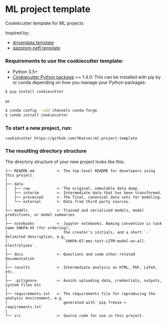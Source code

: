 # ML project template

Cookiecutter template for ML projects

Inspired by:
- [drivendata template](https://github.com/drivendata/cookiecutter-data-science)
- [gazprom-neft template](https://github.com/gazprom-neft/ml_project_template)

### Requirements to use the cookiecutter template:
 - Python 3.5+
 - [Cookiecutter Python package](http://cookiecutter.readthedocs.org/en/latest/installation.html) >= 1.4.0: This can be installed with pip by or conda depending on how you manage your Python packages:

``` bash
$ pip install cookiecutter
```

or

``` bash
$ conda config --add channels conda-forge
$ conda install cookiecutter
```

### To start a new project, run:

`cookiecutter https://github.com/YKatser/ml-project-template`

### The resulting directory structure

The directory structure of your new project looks like this:

```
├── README.md          <- The top-level README for developers using this project.
│
├── data
│   ├── raw            <- The original, immutable data dump.
│   ├── interim        <- Intermediate data that has been transformed.
│   ├── processed      <- The final, canonical data sets for modeling.
│   └── external       <- Data from third party sources.
│
├── models             <- Trained and serialized models, model predictions, or model summaries
│
├── notebooks          <- Jupyter notebooks. Naming convention is task name SHKPA-XX (for ordering),
│                         the creator's initials, and a short `-` delimited description, e.g.
│                         `SHKPA-67-mms-test-LSTM-model-on-all-electrolyses`.
│
├── docs               <- Questions and some other related documentation
│
├── results            <- Intermediate analysis as HTML, PDF, LaTeX, etc.
│
├── .gitignore         <- Avoids uploading data, credentials, outputs, system files etc
│
├── requirements.txt   <- The requirements file for reproducing the analysis environment, e.g.
│                         generated with `pip freeze > requirements.txt`
|
└── src                <- Source code for use in this project.
```
